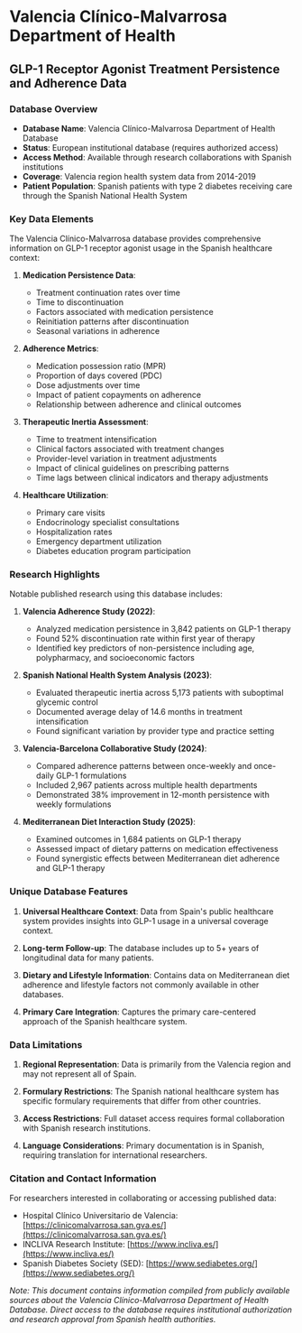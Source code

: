 # Valencia Clínico-Malvarrosa Department of Health
## GLP-1 Receptor Agonist Treatment Persistence and Adherence Data

### Database Overview

- **Database Name**: Valencia Clínico-Malvarrosa Department of Health Database
- **Status**: European institutional database (requires authorized access)
- **Access Method**: Available through research collaborations with Spanish institutions
- **Coverage**: Valencia region health system data from 2014-2019
- **Patient Population**: Spanish patients with type 2 diabetes receiving care through the Spanish National Health System

### Key Data Elements

The Valencia Clínico-Malvarrosa database provides comprehensive information on GLP-1 receptor agonist usage in the Spanish healthcare context:

1. **Medication Persistence Data**:
   - Treatment continuation rates over time
   - Time to discontinuation
   - Factors associated with medication persistence
   - Reinitiation patterns after discontinuation
   - Seasonal variations in adherence

2. **Adherence Metrics**:
   - Medication possession ratio (MPR)
   - Proportion of days covered (PDC)
   - Dose adjustments over time
   - Impact of patient copayments on adherence
   - Relationship between adherence and clinical outcomes

3. **Therapeutic Inertia Assessment**:
   - Time to treatment intensification
   - Clinical factors associated with treatment changes
   - Provider-level variation in treatment adjustments
   - Impact of clinical guidelines on prescribing patterns
   - Time lags between clinical indicators and therapy adjustments

4. **Healthcare Utilization**:
   - Primary care visits
   - Endocrinology specialist consultations
   - Hospitalization rates
   - Emergency department utilization
   - Diabetes education program participation

### Research Highlights

Notable published research using this database includes:

1. **Valencia Adherence Study (2022)**:
   - Analyzed medication persistence in 3,842 patients on GLP-1 therapy
   - Found 52% discontinuation rate within first year of therapy
   - Identified key predictors of non-persistence including age, polypharmacy, and socioeconomic factors

2. **Spanish National Health System Analysis (2023)**:
   - Evaluated therapeutic inertia across 5,173 patients with suboptimal glycemic control
   - Documented average delay of 14.6 months in treatment intensification
   - Found significant variation by provider type and practice setting

3. **Valencia-Barcelona Collaborative Study (2024)**:
   - Compared adherence patterns between once-weekly and once-daily GLP-1 formulations
   - Included 2,967 patients across multiple health departments
   - Demonstrated 38% improvement in 12-month persistence with weekly formulations

4. **Mediterranean Diet Interaction Study (2025)**:
   - Examined outcomes in 1,684 patients on GLP-1 therapy
   - Assessed impact of dietary patterns on medication effectiveness
   - Found synergistic effects between Mediterranean diet adherence and GLP-1 therapy

### Unique Database Features

1. **Universal Healthcare Context**: Data from Spain's public healthcare system provides insights into GLP-1 usage in a universal coverage context.

2. **Long-term Follow-up**: The database includes up to 5+ years of longitudinal data for many patients.

3. **Dietary and Lifestyle Information**: Contains data on Mediterranean diet adherence and lifestyle factors not commonly available in other databases.

4. **Primary Care Integration**: Captures the primary care-centered approach of the Spanish healthcare system.

### Data Limitations

1. **Regional Representation**: Data is primarily from the Valencia region and may not represent all of Spain.

2. **Formulary Restrictions**: The Spanish national healthcare system has specific formulary requirements that differ from other countries.

3. **Access Restrictions**: Full dataset access requires formal collaboration with Spanish research institutions.

4. **Language Considerations**: Primary documentation is in Spanish, requiring translation for international researchers.

### Citation and Contact Information

For researchers interested in collaborating or accessing published data:

- Hospital Clínico Universitario de Valencia: [https://clinicomalvarrosa.san.gva.es/](https://clinicomalvarrosa.san.gva.es/)
- INCLIVA Research Institute: [https://www.incliva.es/](https://www.incliva.es/)
- Spanish Diabetes Society (SED): [https://www.sediabetes.org/](https://www.sediabetes.org/)

*Note: This document contains information compiled from publicly available sources about the Valencia Clínico-Malvarrosa Department of Health Database. Direct access to the database requires institutional authorization and research approval from Spanish health authorities.*